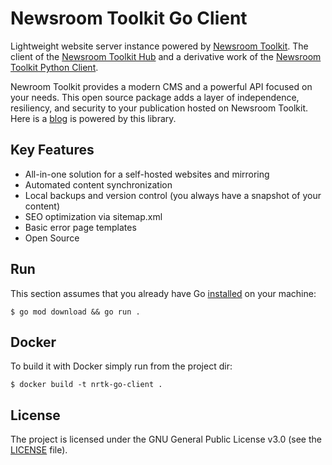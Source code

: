 # Newsroom Toolkit Go Client 
Lightweight website server instance powered by [Newsroom Toolkit](https://nrtk.app). The client of the [Newsroom Toolkit Hub](https://github.com/Digital-Developments/nrtk-hub) and a derivative work of the [Newsroom Toolkit Python Client](https://github.com/Digital-Developments/nrtk-client-python).

Newroom Toolkit provides a modern CMS and a powerful API focused on your needs. This open source package adds a layer of independence, resiliency, and security to your publication hosted on Newsroom Toolkit. Here is a [blog](https://joeface.com) is powered by this library.

## Key Features
* All-in-one solution for a self-hosted websites and mirroring
* Automated content synchronization
* Local backups and version control (you always have a snapshot of your content)
* SEO optimization via sitemap.xml
* Basic error page templates
* Open Source

## Run
This section assumes that you already have Go [installed](https://go.dev/doc/install) on your machine: 
```
$ go mod download && go run .
```

## Docker
To build it with Docker simply run from the project dir:
```
$ docker build -t nrtk-go-client .
```

## License
The project is licensed under the GNU General Public License v3.0 (see the [LICENSE](LICENSE) file).